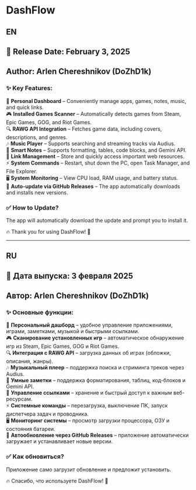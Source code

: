 # DashFlow

## EN  


## 📅 Release Date: February 3, 2025  
## Author: Arlen Chereshnikov (DoZhD1k)

### ✨ Key Features:  
🌟 **Personal Dashboard** – Conveniently manage apps, games, notes, music, and quick links.  
🎮 **Installed Games Scanner** – Automatically detects games from Steam, Epic Games, GOG, and Riot Games.  
🔍 **RAWG API Integration** – Fetches game data, including covers, descriptions, and genres.  
🎶 **Music Player** – Supports searching and streaming tracks via Audius.  
📝 **Smart Notes** – Supports formatting, tables, code blocks, and Gemini API.  
🔗 **Link Management** – Store and quickly access important web resources.  
⚡ **System Commands** – Restart, shut down the PC, open Task Manager, and File Explorer.  
🖥 **System Monitoring** – View CPU load, RAM usage, and battery status.  
🔄 **Auto-update via GitHub Releases** – The app automatically downloads and installs new versions.  

### ✅ How to Update?  
The app will automatically download the update and prompt you to install it.  

🔥 Thank you for using DashFlow! 💙  

---

## RU  

## 📅 Дата выпуска: 3 февраля 2025  
## Автор: Arlen Chereshnikov (DoZhD1k)

### ✨ Основные функции:  
🌟 **Персональный дашборд** – удобное управление приложениями, играми, заметками, музыкой и быстрыми ссылками.  
🎮 **Сканирование установленных игр** – автоматическое обнаружение игр из Steam, Epic Games, GOG и Riot Games.  
🔍 **Интеграция с RAWG API** – загрузка данных об играх (обложки, описания, жанры).  
🎶 **Музыкальный плеер** – поддержка поиска и стриминга треков через Audius.  
📝 **Умные заметки** – поддержка форматирования, таблиц, код-блоков и Gemini API.  
🔗 **Управление ссылками** – хранение и быстрый доступ к важным веб-ресурсам.  
⚡ **Системные команды** – перезагрузка, выключение ПК, запуск диспетчера задач и проводника.  
🖥 **Мониторинг системы** – просмотр загрузки процессора, ОЗУ и состояния батареи.  
🔄 **Автообновление через GitHub Releases** – приложение автоматически загружает и устанавливает новые версии.  

### ✅ Как обновиться?  
Приложение само загрузит обновление и предложит установить.  

🔥 Спасибо, что используете DashFlow! 💙
